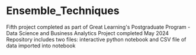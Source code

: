 # Ensemble_Techniques
Fifth project completed as part of Great Learning's Postgraduate Program - Data Science and Business Analytics  Project completed May 2024  Repository includes two files: interactive python notebook and CSV file of data imported into notebook
